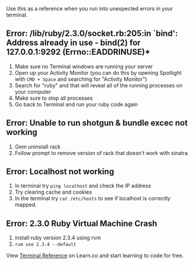 Use this as a reference when you run into unexpected errors in your terminal.


## Error: /lib/ruby/2.3.0/socket.rb:205:in `bind': Address already in use - bind(2) for 127.0.0.1:9292 (Errno::EADDRINUSE)*
1. Make sure no Terminal windows are running your server 
2. Open up your Activity Monitor (you can do this by opening Spotlight with `CMD + Space` and searching for "Activity Monitor")
3. Search for "ruby" and that will reveal all of the running processes on your computer
4. Make sure to stop all processes
5. Go back to Terminal and run your ruby code again

## Error: Unable to run shotgun & bundle excec not working
1. Gem uninstall rack
2. Follow prompt to remove version of rack that doesn’t work with sinatra

## Error: Localhost not working
1. In terminal try `ping localhost` and check the IP address
2. Try clearing cache and cookies
3. In the terminal try `cat /etc/hosts` to see if localhost is correctly mapped.

## Error: 2.3.0 Ruby Virtual Machine Crash
1. install ruby version 2.3.4 using rvm
2. `rvm use 2.3.4 --default`  
<p class='util--hide'>View <a href='https://learn.co/lessons/terminal-reference'>Terminal Reference</a> on Learn.co and start learning to code for free.</p>
